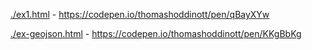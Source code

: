[./ex1.html](./ex1.html) - https://codepen.io/thomashoddinott/pen/qBayXYw

[./ex-geojson.html](./ex-geojson.html) - https://codepen.io/thomashoddinott/pen/KKgBbKg
